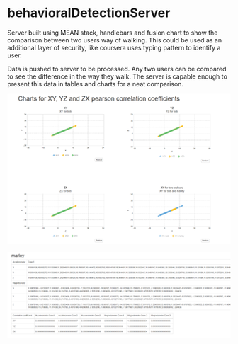 # behavioralDetectionServer

Server built using MEAN stack, handlebars and fusion chart to show the comparison between two users way of walking.
This could be used as an additional layer of security, like coursera uses typing pattern to identify a user.
 
 Data is pushed to server to be processed. Any two users can be compared to see the difference in the way they walk.
The server is capable enough to present this data in tables and charts for a neat comparison.

![alt text](https://github.com/siddharthmudgal/behavioralDetectionServer/blob/master/screens/graphs.PNG "Sample graphs")

![alt text](https://github.com/siddharthmudgal/behavioralDetectionServer/blob/master/screens/tables.PNG "Sample tables")
